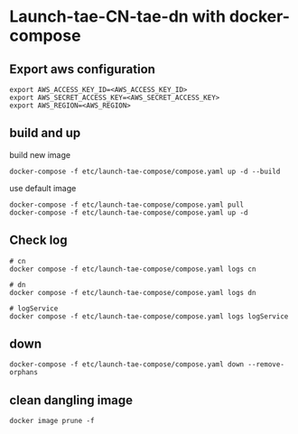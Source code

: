 # Launch-tae-CN-tae-dn with docker-compose

## Export aws configuration

```shell
export AWS_ACCESS_KEY_ID=<AWS_ACCESS_KEY_ID>
export AWS_SECRET_ACCESS_KEY=<AWS_SECRET_ACCESS_KEY>
export AWS_REGION=<AWS_REGION>
```

## build and up 

build new image

```shell
docker-compose -f etc/launch-tae-compose/compose.yaml up -d --build
```

use default image

```shell
docker-compose -f etc/launch-tae-compose/compose.yaml pull
docker-compose -f etc/launch-tae-compose/compose.yaml up -d
```

## Check log

```shell
# cn
docker compose -f etc/launch-tae-compose/compose.yaml logs cn

# dn
docker compose -f etc/launch-tae-compose/compose.yaml logs dn

# logService
docker compose -f etc/launch-tae-compose/compose.yaml logs logService
```

## down

```shell
docker-compose -f etc/launch-tae-compose/compose.yaml down --remove-orphans
```

## clean dangling image

```shell
docker image prune -f
```
